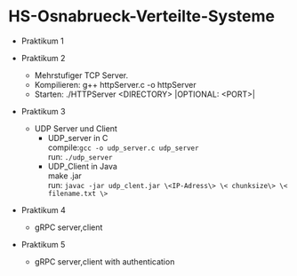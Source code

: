 # HS-Osnabrueck-Verteilte-Systeme

- Praktikum 1 
- Praktikum 2 
	- Mehrstufiger TCP Server. 
	- Kompilieren: g++ httpServer.c -o httpServer
	- Starten: ./HTTPServer \<DIRECTORY\>  |OPTIONAL: \<PORT\>|
- Praktikum 3 
	- UDP Server und Client
		- UDP_server in C <br> 
		compile:`gcc -o udp_server.c udp_server` <br>
			run: `./udp_server` <br>
		- UDP_Client in Java <br>
			make .jar <br> 
			run: `javac -jar udp_clent.jar \<IP-Adress\> \< chunksize\> \< filename.txt \> `
		
- Praktikum 4
	- gRPC server,client
- Praktikum 5
	- gRPC server,client with authentication
